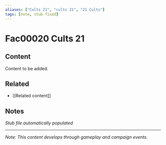 ```yaml
---
aliases: ["Cults 21", "cults 21", "21 Cults"]
tags: [note, stub-fixed]
---
```


# Fac00020 Cults 21

## Content
Content to be added.

## Related
- [[Related content]]

## Notes
*Stub file automatically populated*

---
*Note: This content develops through gameplay and campaign events.*